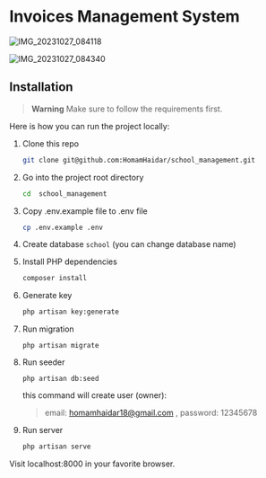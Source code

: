 # Invoices Management System 

![IMG_20231027_084118](https://github.com/HomamHaidar/Invoices_management/assets/147708704/d3072a29-d4d3-410f-a66b-553a21b1862b)

![IMG_20231027_084340](https://github.com/HomamHaidar/Invoices_management/assets/147708704/6f75f805-60c0-404c-8cff-b43a35e8a32d)



## Installation

> **Warning**
> Make sure to follow the requirements first.

Here is how you can run the project locally:
1. Clone this repo
    ```sh
    git clone git@github.com:HomamHaidar/school_management.git
    ```

1. Go into the project root directory
    ```sh
    cd  school_management
    ```

1. Copy .env.example file to .env file
    ```sh
    cp .env.example .env
    ```
1. Create database `school` (you can change database name)

1. Install PHP dependencies 
    ```sh
    composer install
    ```

1. Generate key 
    ```sh
    php artisan key:generate
    ```


1. Run migration
    ```
    php artisan migrate
    ```
    
1. Run seeder
    ```
    php artisan db:seed
    ```
      this command will create  user (owner):
     > email: homamhaidar18@gmail.com , password: 12345678

1. Run server 

   
    ```sh
    php artisan serve
    ```  
Visit localhost:8000 in your favorite browser.
